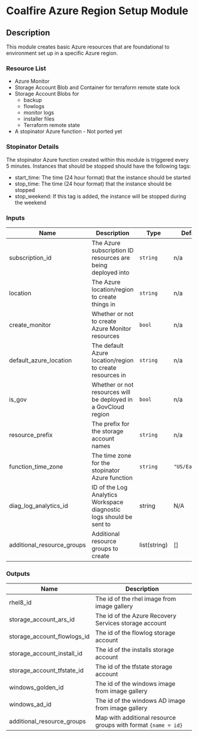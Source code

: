 # Coalfire Azure Region Setup Module

## Description

This module creates basic Azure resources that are foundational to environment set up in a specific Azure region.

### Resource List

- Azure Monitor
- Storage Account Blob and Container for terraform remote state lock
- Storage Account Blobs for
  - backup
  - flowlogs
  - monitor logs
  - installer files
  - Terraform remote state
- A stopinator Azure function - Not ported yet

### Stopinator Details

 The stopinator Azure function created within this module is triggered every 5 minutes.  Instances that should be stopped should have the following tags:

- start_time: The time (24 hour format) that the instance should be started
- stop_time:  The time (24 hour format) that the instance should be stopped
- stop_weekend: If this tag is added, the instance will be stopped during the weekend

### Inputs

| Name | Description | Type | Default | Required |
|------|-------------|------|---------|:-----:|
| subscription\_id | The Azure subscription ID resources are being deployed into | `string` | n/a | yes |
| location | The Azure location/region to create things in | `string` | n/a | yes |
| create\_monitor | Whether or not to create Azure Monitor resources | `bool` | n/a | yes |
| default\_azure\_location | The default Azure location/region to create resources in | `string` | n/a | yes |
| is\_gov | Whether or not resources will be deployed in a GovCloud region | `bool` | n/a | yes |
| resource\_prefix | The prefix for the storage account names | `string` | n/a | yes |
| function\_time\_zone | The time zone for the stopinator Azure function | `string` | `"US/Eastern"` | no |
| diag_log_analytics_id | ID of the Log Analytics Workspace diagnostic logs should be sent to | string | N/A | yes |
| additional_resource_groups | Additional resource groups to create | list(string) | [] | no |

### Outputs

| Name | Description |
|------|-------------|
| rhel8\_id | The id of the rhel image from image gallery |
| storage\_account\_ars\_id | The id of the Azure Recovery Services storage account |
| storage\_account\_flowlogs\_id | The id of the flowlog storage account |
| storage\_account\_install\_id | The id of the installs storage account |
| storage\_account\_tfstate\_id | The id of the tfstate storage account |
| windows\_golden\_id | The id of the windows image from image gallery |
| windows\_ad\_id | The id of the windows AD image from image gallery |
| additional_resource_groups | Map with additional resource groups with format `{name = id}` |
